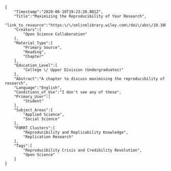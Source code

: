 
    {
        "Timestamp":"2020-06-10T19:23:20.801Z",
        "Title":"Maximizing the Reproducibility of Your Research",
        "link_to_resource":"https:\/\/onlinelibrary.wiley.com\/doi\/abs\/10.1002\/9781119095910.ch1",
        "Creators":[
            "Open Science Collaboration"
        ],
        "Material_Type":[
            "Primary Source",
            "Reading",
            "Chapter"
        ],
        "Education_Level":[
            "College \/ Upper Division (Undergraduates)"
        ],
        "Abstract":"A chapter to discuss maximising the reproducibility of research",
        "Language":"English",
        "Conditions_of_Use":"I don't see any of these",
        "Primary_User":[
            "Student"
        ],
        "Subject_Areas":[
            "Applied Science",
            "Social Science"
        ],
        "FORRT_Clusters":[
            "Reproducibility and Replicability Knowledge",
            "Replication Research"
        ],
        "Tags":[
            "Reproducibility Crisis and Credibility Revolution",
            "Open Science"
        ]
    }
